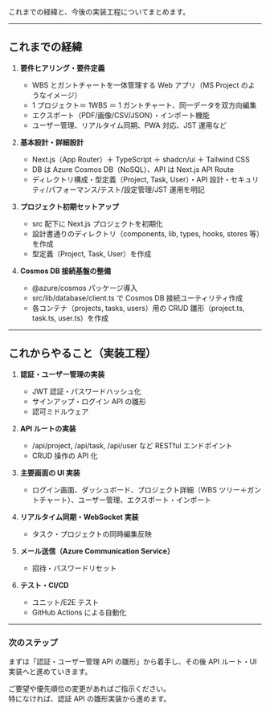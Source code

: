 ﻿これまでの経緯と、今後の実装工程についてまとめます。

---

## これまでの経緯

1. **要件ヒアリング・要件定義**

   - WBS とガントチャートを一体管理する Web アプリ（MS Project のようなイメージ）
   - 1 プロジェクト＝ 1WBS ＝ 1 ガントチャート、同一データを双方向編集
   - エクスポート（PDF/画像/CSV/JSON）・インポート機能
   - ユーザー管理、リアルタイム同期、PWA 対応、JST 運用など

2. **基本設計・詳細設計**

   - Next.js（App Router）＋ TypeScript ＋ shadcn/ui ＋ Tailwind CSS
   - DB は Azure Cosmos DB（NoSQL）、API は Next.js API Route
   - ディレクトリ構成・型定義（Project, Task, User）・API 設計・セキュリティ/パフォーマンス/テスト/設定管理/JST 運用を明記

3. **プロジェクト初期セットアップ**

   - src 配下に Next.js プロジェクトを初期化
   - 設計書通りのディレクトリ（components, lib, types, hooks, stores 等）を作成
   - 型定義（Project, Task, User）を作成

4. **Cosmos DB 接続基盤の整備**
   - @azure/cosmos パッケージ導入
   - src/lib/database/client.ts で Cosmos DB 接続ユーティリティ作成
   - 各コンテナ（projects, tasks, users）用の CRUD 雛形（project.ts, task.ts, user.ts）を作成

---

## これからやること（実装工程）

1. **認証・ユーザー管理の実装**

   - JWT 認証・パスワードハッシュ化
   - サインアップ・ログイン API の雛形
   - 認可ミドルウェア

2. **API ルートの実装**

   - /api/project, /api/task, /api/user など RESTful エンドポイント
   - CRUD 操作の API 化

3. **主要画面の UI 実装**

   - ログイン画面、ダッシュボード、プロジェクト詳細（WBS ツリー＋ガントチャート）、ユーザー管理、エクスポート・インポート

4. **リアルタイム同期・WebSocket 実装**

   - タスク・プロジェクトの同時編集反映

5. **メール送信（Azure Communication Service）**

   - 招待・パスワードリセット

6. **テスト・CI/CD**
   - ユニット/E2E テスト
   - GitHub Actions による自動化

---

### 次のステップ

まずは「認証・ユーザー管理 API の雛形」から着手し、その後 API ルート・UI 実装へと進めていきます。

ご要望や優先順位の変更があればご指示ください。  
特になければ、認証 API の雛形実装から進めます。
